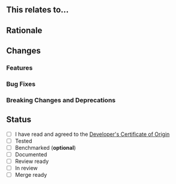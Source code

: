 <!--
Before submitting a Pull Request, please read our contribution guidelines, which
can be found at CONTRIBUTING.md in the repository root.

For code changes:
1. Include tests for any bug fixes or new features.
2. Update documentation if relevant.
3. Ensure that tests and linting pass.

You will also need to ensure that your contribution complies with the
Developer's Certificate of Origin, outlined in CONTRIBUTING.md
-->

## This relates to...

<!-- List the issues this resolves or relates to here (if applicable) -->

## Rationale

<!-- Briefly explain the purpose of this pull request, if not already
justifiable with the above section. If it is, you may omit this section. -->

## Changes

<!-- Write a summary or list of changes here -->

### Features

<!-- List the new features here (if applicable), or write N/A if not -->

### Bug Fixes

<!-- List the fixed bugs here (if applicable), or write N/A if not -->

### Breaking Changes and Deprecations

<!-- List the breaking changes (changes that modify the existing API) and
deprecations (removed features) here -->

## Status

<!-- KEY: S = Skipped, x = complete -->


- [ ] I have read and agreed to the [Developer's Certificate of Origin][cert]
- [ ] Tested
- [ ] Benchmarked (**optional**)
- [ ] Documented
- [ ] Review ready
- [ ] In review
- [ ] Merge ready

[cert]: https://github.com/nodejs/undici/blob/main/CONTRIBUTING.md#developers-certificate-of-origin
